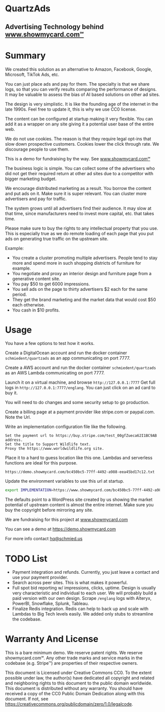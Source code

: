 # QuartzAds

## Advertising Technology behind www.showmycard.com℠

# Summary

We created this solution as an alternative to Amazon, Facebook, Google, Microsoft, TikTok Ads, etc.

You can just place ads and pay for them. The specialty is that we share logs, so that you can verify results comparing the performance of designs. It may be valuable to assess the bias of AI based solutions on other ad sites.

The design is very simplistic. It is like the founding age of the internet in the late 1990s. Feel free to update it, this is why we use CC0 license.

The content can be configured at startup making it very flexible. You can add it as a wrapper on any site giving it a potential user base of the entire web.

We do not use cookies. The reason is that they require legal opt-ins that slow down prospective customers. Cookies lower the click through rate. We discourage people to use them.

This is a demo for fundraising by the way. See www.showmycard.com℠

The business logic is simple. You can collect some of the advertisers who did not get their required return at other ad sites due to a competitor with bigger marketing budget.

We encourage distributed marketing as a result. You borrow the content and put ads on it. Make sure it is super relevant. You can cluster more advertisers and pay for traffic.

The system grows until all advertisers find their audience. It may slow at that time, since manufacturers need to invest more capital, etc. that takes time.

Please make sure to buy the rights to any intellectual property that you use. This is especially true as we do remote loading of each page that you put ads on generating true traffic on the upstream site.

Example:

- You create a cluster promoting multiple advertisers. People tend to stay more and spend more in such shopping districts of furniture for example.
- You negotiate and proxy an interior design and furniture page from a generative content site.
- You pay $50 to get 6000 impressions.
- You sell ads on the page to thirty advertisers $2 each for the same period.
- They get the brand marketing and the market data that would cost $50 each otherwise.
- You cash in $10 profits.

# Usage

You have a few options to test how it works.

Create a DigitalOcean account and run the docker container `schmiedent/quartzads` as an app communicating on port 7777.

Create a AWS account and run the docker container `schmiedent/quartzads` as an AWS Lambda communicating on port 7777.

Launch it on a virtual machine, and browse `http://127.0.0.1:7777` Get full logs in `http://127.0.0.1:7777/englang`. You can just click on an ad card to buy it.

You will need to do changes and some security setup to go production.

Create a billing page at a payment provider like stripe.com or paypal.com. Note the Url.

Write an implementation configuration file like the following.
```
Set the payment url to https://buy.stripe.com/test_00gfZueca62I1BC9AB address.
Set the title to Support Wildlife text.
Proxy the https://www.worldwildlife.org site.
```

Place it to a hard to guess location like this one. Lambdas and serverless functions are ideal for this purpose.
```
https://demo.showmycard.com/bc450bc5-77ff-4492-a988-eea45bd17c12.txt
```

Update the environment variables to use this url at startup.
```bash
export IMPLEMENTATION=https://www.showmycard.com/bc450bc5-77ff-4492-a988-eea45bd17c12.txt
```

The defaults point to a WordPress site created by us showing the market potential of upstream content is almost the entire internet. Make sure you buy the copyright before mirroring any site.

We are fundraising for this project at www.showmycard.com

You can see a demo at https://demo.showmycard.com

For more info contact hq@schmied.us

# TODO List

- Payment integration and refunds. Currently, you just leave a contact and use your payment provider.
- Search across peer sites. This is what makes it powerful.
- Full spot bid reporting w/ impressions, clicks, uptime. Design is usually very characteristic and individual to each user. We will probably build a paid version with our own design. Scrape `/englang` logs with Alteryx, PowerBI, Snowflake, Splunk, Tableau.
- Finalize Redis integration. Redis can help to back up and scale with Lambdas to Big Tech levels easily. We added only stubs to streamline the codebase.

# Warranty And License

This is a bare minimum demo. We reserve patent rights. We reserve showmycard.com℠. Any other trade marks and service marks in the codebase (e.g. Stripe™) are properties of their respective owners.

This document is Licensed under Creative Commons CC0.
To the extent possible under law, the author(s) have dedicated all copyright and related and neighboring rights
to this document to the public domain worldwide.
This document is distributed without any warranty.
You should have received a copy of the CC0 Public Domain Dedication along with this document.
If not, see https://creativecommons.org/publicdomain/zero/1.0/legalcode.

